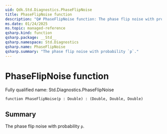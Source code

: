 ```yaml
---
uid: Qdk.Std.Diagnostics.PhaseFlipNoise
title: PhaseFlipNoise function
description: "Q# PhaseFlipNoise function: The phase flip noise with probability `p`."
ms.date: 01/24/2025
ms.topic: managed-reference
qsharp.kind: function
qsharp.package: __Std__
qsharp.namespace: Std.Diagnostics
qsharp.name: PhaseFlipNoise
qsharp.summary: "The phase flip noise with probability `p`."
---
```


# PhaseFlipNoise function

Fully qualified name: Std.Diagnostics.PhaseFlipNoise

```qsharp
function PhaseFlipNoise(p : Double) : (Double, Double, Double)
```

## Summary
 The phase flip noise with probability `p`.

